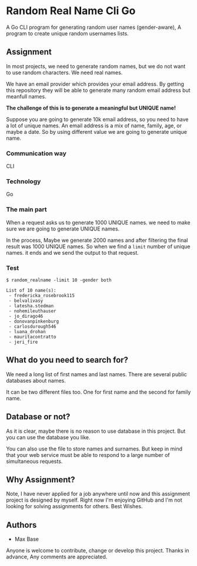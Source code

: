 # Random Real Name Cli Go

A Go CLI program for generating random user names (gender-aware), A program to create unique random usernames lists.

## Assignment

In most projects, we need to generate random names, but we do not want to use random characters. We need real names. 

We have an email provider which provides your email address. By getting this repository they will be able to generate many random email address but meanfull names.

**The challenge of this is to generate a meaningful but UNIQUE name!**

Suppose you are going to generate 10k email address, so you need to have a lot of unique names. An email address is a mix of name, family, age, or maybe a date.
So by using different value we are going to generate unique name.

### Communication way

CLI

### Technology

Go

### The main part

When a request asks us to generate 1000 UNIQUE names. we need to make sure we are going to generate UNIQUE names.

In the process, Maybe we generate 2000 names and after filtering the final result was 1000 UNIQUE names. So when we find a `limit` number of unique names. it ends and we send the output to that request.

### Test

`$ random_realname -limit 10 -gender both`

```
List of 10 name(s):
 - fredericka_rosebrook115
 - belvalivasy
 - latesha.stedman
 - nohemileuthauser
 - jo_dirago46
 - donovanpinkenburg
 - carlosdurough546
 - luana_drohan
 - mauritacontratto
 - jeri_fire
```

## What do you need to search for?

We need a long list of first names and last names.
There are several public databases about names.

It can be two different files too. One for first name and the second for family name.

## Database or not?

As it is clear, maybe there is no reason to use database in this project. But you can use the database you like.

You can also use the file to store names and surnames.
But keep in mind that your web service must be able to respond to a large number of simultaneous requests.

## Why Assignment?

Note, I have never applied for a job anywhere until now and this assignment project is designed by myself. Right now I'm enjoying GitHub and I'm not looking for solving assignments for others. Best Wishes.

## Authors

- Max Base

Anyone is welcome to contribute, change or develop this project. Thanks in advance, Any comments are appreciated.
